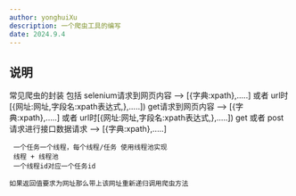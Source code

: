 ```yaml
---
author: yonghuiXu
description: 一个爬虫工具的编写
date: 2024.9.4
---
```

## 说明
常见爬虫的封装
包括  selenium请求到网页内容  -->  [{字典:xpath},.....] 或者 url时[{网址:网址,字段名:xpath表达式,},.....])
      get请求到网页内容 --> [{字典:xpath},.....] 或者 url时[{网址:网址,字段名:xpath表达式,},.....])
      get 或者 post请求进行接口数据请求  --> [{字典:xpath},.....] 
     
     一个任务一个线程，每个线程/任务 使用线程池实现
     线程 + 线程池
     一个线程id对应一个任务id 
     
    如果返回值要求为网址那么带上该网址重新递归调用爬虫方法